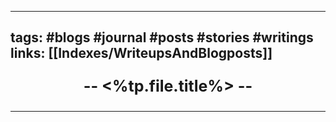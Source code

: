 ----
tags: #blogs #journal #posts #stories #writings
links: [[Indexes/WriteupsAndBlogposts]]
----
<p align="center" style="font-size: 25; font-weight: bold;">-- <%tp.file.title%> --</p>

----

### 